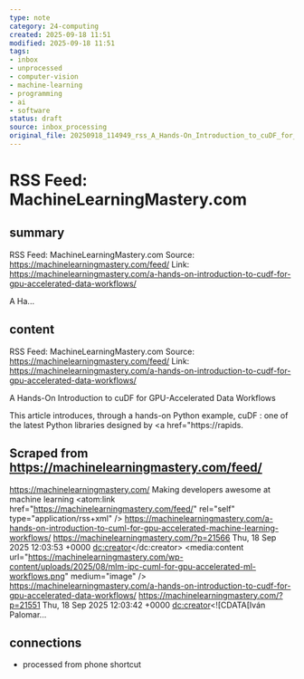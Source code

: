 ```yaml
---
type: note
category: 24-computing
created: 2025-09-18 11:51
modified: 2025-09-18 11:51
tags:
- inbox
- unprocessed
- computer-vision
- machine-learning
- programming
- ai
- software
status: draft
source: inbox_processing
original_file: 20250918_114949_rss_A_Hands-On_Introduction_to_cuDF_for_GPU-Accelerate.txt
---
```



# RSS Feed: MachineLearningMastery.com

## summary
RSS Feed: MachineLearningMastery.com
Source: https://machinelearningmastery.com/feed/
Link: https://machinelearningmastery.com/a-hands-on-introduction-to-cudf-for-gpu-accelerated-data-workflows/

A Ha...

## content
RSS Feed: MachineLearningMastery.com
Source: https://machinelearningmastery.com/feed/
Link: https://machinelearningmastery.com/a-hands-on-introduction-to-cudf-for-gpu-accelerated-data-workflows/

A Hands-On Introduction to cuDF for GPU-Accelerated Data Workflows

This article introduces, through a hands-on Python example, cuDF : one of the latest Python libraries designed by <a href="https://rapids.

## Scraped from https://machinelearningmastery.com/feed/
<?xml version="1.0" encoding="UTF-8"?>
<rss version="2.0" 
    xmlns:atom="http://www.w3.org/2005/Atom" 
    xmlns:media="http://search.yahoo.com/mrss/"
    xmlns:dc="http://purl.org/dc/elements/1.1/">
    <channel>
        <title>MachineLearningMastery.com</title>
        <link>https://machinelearningmastery.com/</link>
        <description>Making developers awesome at machine learning</description>
        <atom:link href="https://machinelearningmastery.com/feed/" rel="self" type="application/rss+xml" />
            	<item>
                	<title>A Hands-On Introduction to cuML for GPU-Accelerated Machine Learning Workflows</title>
               		<description><![CDATA[This article offers a hands-on Python introduction to <a href="https://docs.]]></description>
                	<link>https://machinelearningmastery.com/a-hands-on-introduction-to-cuml-for-gpu-accelerated-machine-learning-workflows/</link>
                	<guid isPermaLink="false">https://machinelearningmastery.com/?p=21566</guid>
                	<pubDate>Thu, 18 Sep 2025 12:03:53 +0000</pubDate>
                	<dc:creator><![CDATA[Iván Palomares Carrascosa]]></dc:creator>
                	<media:content url="https://machinelearningmastery.com/wp-content/uploads/2025/08/mlm-ipc-cuml-for-gpu-accelerated-ml-workflows.png" medium="image" />
		</item>
            	<item>
                	<title>A Hands-On Introduction to cuDF for GPU-Accelerated Data Workflows</title>
               		<description><![CDATA[This article introduces, through a hands-on Python example, cuDF : one of the latest Python libraries designed by <a href="https://rapids.]]></description>
                	<link>https://machinelearningmastery.com/a-hands-on-introduction-to-cudf-for-gpu-accelerated-data-workflows/</link>
                	<guid isPermaLink="false">https://machinelearningmastery.com/?p=21551</guid>
                	<pubDate>Thu, 18 Sep 2025 12:03:42 +0000</pubDate>
                	<dc:creator><![CDATA[Iván Palomar...


## connections
- processed from phone shortcut
